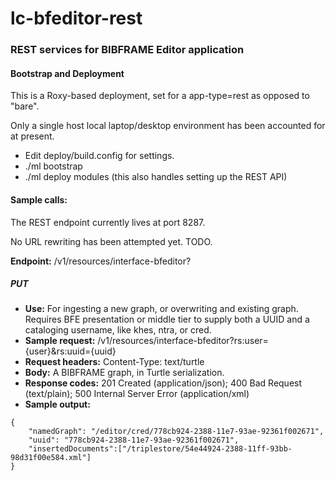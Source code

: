 # lc-bfeditor-rest


### REST services for BIBFRAME Editor application

#### Bootstrap and Deployment

This is a Roxy-based deployment, set for a app-type=rest as opposed to "bare".  

Only a single host local laptop/desktop environment has been accounted for at present.

* Edit deploy/build.config for settings.
* ./ml bootstrap
* ./ml deploy modules (this also handles setting up the REST API)

#### Sample calls:

The REST endpoint currently lives at port 8287.

No URL rewriting has been attempted yet.  TODO.

__Endpoint:__ /v1/resources/interface-bfeditor?

##### PUT 

* __Use:__ For ingesting a new graph, or overwriting and existing graph.  Requires BFE presentation or middle tier to supply both a UUID and a cataloging username, like khes, ntra, or cred.
* __Sample request:__ /v1/resources/interface-bfeditor?rs:user={user}&rs:uuid={uuid}
* __Request headers:__ Content-Type: text/turtle 
* __Body:__ A BIBFRAME graph, in Turtle serialization.
* __Response codes:__ 201 Created (application/json); 400 Bad Request (text/plain); 500 Internal Server Error (application/xml)
* __Sample output:__  

```
{
	"namedGraph": "/editor/cred/778cb924-2388-11e7-93ae-92361f002671",
    "uuid": "778cb924-2388-11e7-93ae-92361f002671",
    "insertedDocuments":["/triplestore/54e44924-2388-11ff-93bb-98d31f00e584.xml"]
}
```




